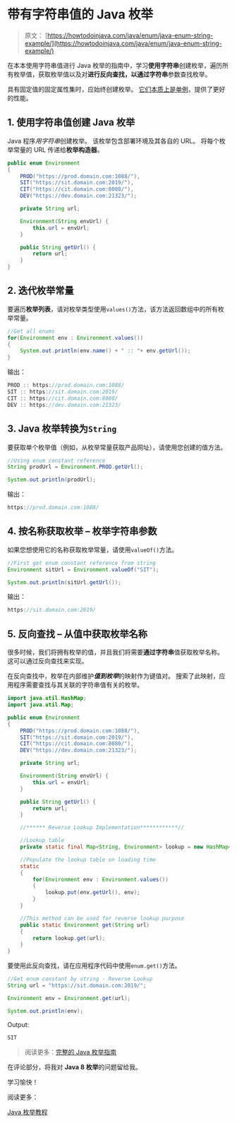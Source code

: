 # 带有字符串值的 Java 枚举

> 原文： [https://howtodoinjava.com/java/enum/java-enum-string-example/](https://howtodoinjava.com/java/enum/java-enum-string-example/)

在本本使用字符串值进行 Java 枚举的指南中，学习**使用字符串**创建枚举，遍历所有枚举值，获取枚举值以及对**进行反向查找，以通过字符串**参数查找枚举。

具有固定值的固定属性集时，应始终创建枚举。 [它们本质上是单例](//howtodoinjava.com/java/enum/is-enum-really-best-for-singletons/)，提供了更好的性能。

## 1\. 使用字符串值创建 Java 枚举

Java 程序*用字符串*创建枚举。 该枚举包含部署环境及其各自的 URL。 将每个枚举常量的 URL 传递给**枚举构造器**。

```java
public enum Environment 
{
	PROD("https://prod.domain.com:1088/"), 
	SIT("https://sit.domain.com:2019/"), 
	CIT("https://cit.domain.com:8080/"), 
	DEV("https://dev.domain.com:21323/");

	private String url;

	Environment(String envUrl) {
		this.url = envUrl;
	}

	public String getUrl() {
		return url;
	}
}

```

## 2\. 迭代枚举常量

要遍历**枚举列表**，请对枚举类型使用`values()`方法，该方法返回数组中的所有枚举常量。

```java
//Get all enums
for(Environment env : Environment.values())
{
	System.out.println(env.name() + " :: "+ env.getUrl());
}

```

输出：

```java
PROD :: https://prod.domain.com:1088/
SIT :: https://sit.domain.com:2019/
CIT :: https://cit.domain.com:8080/
DEV :: https://dev.domain.com:21323/
```

## 3\. Java 枚举转换为`String`

要获取单个枚举值（例如，从枚举常量获取产品网址），请使用您创建的值方法。

```java
//Using enum constant reference
String prodUrl = Environment.PROD.getUrl();

System.out.println(prodUrl);

```

输出：

```java
https://prod.domain.com:1088/
```

## 4\. 按名称获取枚举 – 枚举字符串参数

如果您想使用它的名称获取枚举常量，请使用`valueOf()`方法。

```java
//First get enum constant reference from string
Environment sitUrl = Environment.valueOf("SIT");

System.out.println(sitUrl.getUrl());

```

输出：

```java
https://sit.domain.com:2019/
```

## 5\. 反向查找 – 从值中获取枚举名称

很多时候，我们将拥有枚举的值，并且我们将需要**通过字符串**值获取枚举名称。 这可以通过反向查找来实现。

在反向查找中，枚举在内部维护***值到枚举***的映射作为键值对。 搜索了此映射，应用程序需要查找与其关联的字符串值有关的枚举。

```java
import java.util.HashMap;
import java.util.Map;

public enum Environment 
{
	PROD("https://prod.domain.com:1088/"), 
	SIT("https://sit.domain.com:2019/"), 
	CIT("https://cit.domain.com:8080/"), 
	DEV("https://dev.domain.com:21323/");

	private String url;

	Environment(String envUrl) {
		this.url = envUrl;
	}

	public String getUrl() {
		return url;
	}

	//****** Reverse Lookup Implementation************//

	//Lookup table
	private static final Map<String, Environment> lookup = new HashMap<>();

	//Populate the lookup table on loading time
	static 
	{
		for(Environment env : Environment.values())
		{
			lookup.put(env.getUrl(), env);
		}
	}

	//This method can be used for reverse lookup purpose
	public static Environment get(String url) 
	{
		return lookup.get(url);
	}
}

```

要使用此反向查找，请在应用程序代码中使用`enum.get()`方法。

```java
//Get enum constant by string - Reverse Lookup
String url = "https://sit.domain.com:2019/";

Environment env = Environment.get(url);

System.out.println(env);

```

Output:

```java
SIT
```

> 阅读更多：[完整的 Java 枚举指南](//howtodoinjava.com/java/enum/guide-for-understanding-enum-in-java/)

在评论部分，将我对 **Java 8 枚举**的问题留给我。

学习愉快！

阅读更多：

[Java 枚举教程](http://www.ntu.edu.sg/home/ehchua/programming/java/javaenum.html)